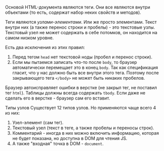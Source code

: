 Основой HTML-документа являются теги. Они все являются внутри объектами (то есть, содержат набор неких свойств и методов).

Теги являются *узлами-элементами*. Или же просто элементами.
Текст внутри них (а также перенос строки и пробелы) - это текстовые узлы. Текстовый узел не может содержать в себе потомков, он находится на самом низком уровне.

Есть два исключения из этих правил:
1. Перед тегом  `head` нет текстовой ноды (пробел и перенос строки).
2. Если мы пытаемся записать что-то после `body`, то браузер автоматически перемещает это в конец `body`. Так как спецификация гласит, что у нас должно быть все внутри этого тега. Поэтому после закрывающего тега `</body>` не может быть никаких пробелов.

Браузер автоисправляет ошибки в верстке (не закрыл тег, не поставил тег `html`). 
Таблицы должны всегда содержать `tbody`. Если даже не сделать его в верстке - браузер сам его вставит.

Типы узлов
Существует 12 типов узлов. Но применяются чаще всего 4 из них:
1. Узел-элемент (сам тег).
2. Текстовый узел (текст в теге, а также пробелы и переносы строк).
3. Комментарий - иногда в них можно включить информацию, которая не будет показана, но доступна в DOM для чтения JS.
4. А также "входная" точка в DOM - `document`.


 
